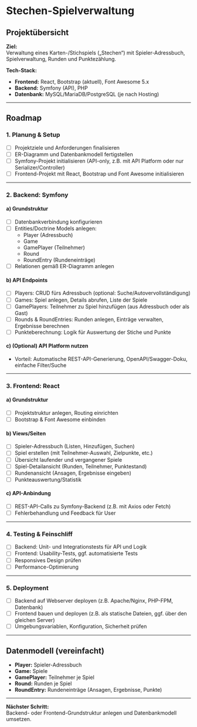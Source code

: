 # Stechen-Spielverwaltung

## Projektübersicht

**Ziel:**  
Verwaltung eines Karten-/Stichspiels („Stechen“) mit Spieler-Adressbuch, Spielverwaltung, Runden und Punktezählung.

**Tech-Stack:**  
- **Frontend:** React, Bootstrap (aktuell), Font Awesome 5.x  
- **Backend:** Symfony (API), PHP  
- **Datenbank:** MySQL/MariaDB/PostgreSQL (je nach Hosting)

---

## Roadmap

### 1. Planung & Setup

- [ ] Projektziele und Anforderungen finalisieren
- [ ] ER-Diagramm und Datenbankmodell fertigstellen
- [ ] Symfony-Projekt initialisieren (API-only, z.B. mit API Platform oder nur Serializer/Controller)
- [ ] Frontend-Projekt mit React, Bootstrap und Font Awesome initialisieren

---

### 2. Backend: Symfony

#### a) Grundstruktur

- [ ] Datenbankverbindung konfigurieren
- [ ] Entities/Doctrine Models anlegen:
    - Player (Adressbuch)
    - Game
    - GamePlayer (Teilnehmer)
    - Round
    - RoundEntry (Rundeneinträge)
- [ ] Relationen gemäß ER-Diagramm anlegen

#### b) API Endpoints

- [ ] Players: CRUD fürs Adressbuch (optional: Suche/Autovervollständigung)
- [ ] Games: Spiel anlegen, Details abrufen, Liste der Spiele
- [ ] GamePlayers: Teilnehmer zu Spiel hinzufügen (aus Adressbuch oder als Gast)
- [ ] Rounds & RoundEntries: Runden anlegen, Einträge verwalten, Ergebnisse berechnen
- [ ] Punkteberechnung: Logik für Auswertung der Stiche und Punkte

#### c) (Optional) API Platform nutzen

- Vorteil: Automatische REST-API-Generierung, OpenAPI/Swagger-Doku, einfache Filter/Suche

---

### 3. Frontend: React

#### a) Grundstruktur

- [ ] Projektstruktur anlegen, Routing einrichten
- [ ] Bootstrap & Font Awesome einbinden

#### b) Views/Seiten

- [ ] Spieler-Adressbuch (Listen, Hinzufügen, Suchen)
- [ ] Spiel erstellen (mit Teilnehmer-Auswahl, Zielpunkte, etc.)
- [ ] Übersicht laufender und vergangener Spiele
- [ ] Spiel-Detailansicht (Runden, Teilnehmer, Punktestand)
- [ ] Rundenansicht (Ansagen, Ergebnisse eingeben)
- [ ] Punkteauswertung/Statistik

#### c) API-Anbindung

- [ ] REST-API-Calls zu Symfony-Backend (z.B. mit Axios oder Fetch)
- [ ] Fehlerbehandlung und Feedback für User

---

### 4. Testing & Feinschliff

- [ ] Backend: Unit- und Integrationstests für API und Logik
- [ ] Frontend: Usability-Tests, ggf. automatisierte Tests
- [ ] Responsives Design prüfen
- [ ] Performance-Optimierung

---

### 5. Deployment

- [ ] Backend auf Webserver deployen (z.B. Apache/Nginx, PHP-FPM, Datenbank)
- [ ] Frontend bauen und deployen (z.B. als statische Dateien, ggf. über den gleichen Server)
- [ ] Umgebungsvariablen, Konfiguration, Sicherheit prüfen

---

## Datenmodell (vereinfacht)

- **Player:** Spieler-Adressbuch
- **Game:** Spiele
- **GamePlayer:** Teilnehmer je Spiel
- **Round:** Runden je Spiel
- **RoundEntry:** Rundeneinträge (Ansagen, Ergebnisse, Punkte)

---

**Nächster Schritt:**  
Backend- oder Frontend-Grundstruktur anlegen und Datenbankmodell umsetzen.